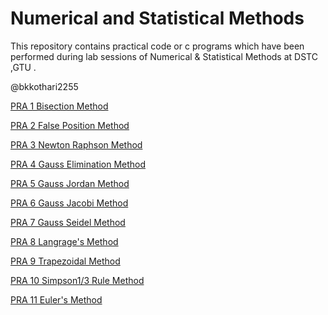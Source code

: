 # Numerical and Statistical Methods 
This repository contains practical code or  c programs which have been performed during lab sessions of Numerical &amp; Statistical Methods at DSTC ,GTU .

@bkkothari2255

[PRA 1 Bisection Method](https://github.com/bkkothari2255/NSM/blob/master/PRA_1.c)

[PRA 2 False Position Method](https://github.com/bkkothari2255/NSM/blob/master/PRA_2.c)

[PRA 3 Newton Raphson Method](https://github.com/bkkothari2255/NSM/blob/master/PRA_3.c)

[PRA 4 Gauss Elimination Method](https://github.com/bkkothari2255/NSM/blob/master/PRA_4.c)

[PRA 5 Gauss Jordan Method](https://github.com/bkkothari2255/NSM/blob/master/PRA_5.c)

[PRA 6 Gauss Jacobi Method](https://github.com/bkkothari2255/NSM/blob/master/PRA_6.c)

[PRA 7 Gauss Seidel Method](https://github.com/bkkothari2255/NSM/blob/master/PRA_7.c)

[PRA 8 Langrage's Method](https://github.com/bkkothari2255/NSM/blob/master/PRA_8.c)

[PRA 9 Trapezoidal Method](https://github.com/bkkothari2255/NSM/blob/master/PRA_9.c)

[PRA 10 Simpson1/3 Rule Method](https://github.com/bkkothari2255/NSM/blob/master/PRA_10.c)

[PRA 11 Euler's Method](https://github.com/bkkothari2255/NSM/blob/master/PRA_11.c)
